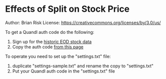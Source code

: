 # Effects of Split on Stock Price

Author: Brian Risk
License:  https://creativecommons.org/licenses/by/3.0/us/

To get a Quandl auth code do the following:
1. Sign up for the [historic EOD stock data](https://www.quandl.com/data/EOD)
2. Copy the auth code [from this page](https://www.quandl.com/account)
	
To operate you need to set up the "settings.txt" file:
1. duplicate "settings-sample.txt" and rename the copy to "settings.txt"
2. Put your Quandl auth code in the "settings.txt" file
